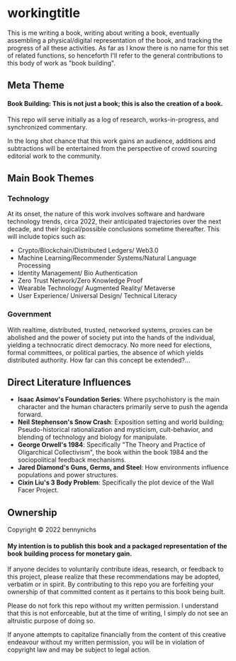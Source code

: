 # workingtitle
This is me writing a book, writing about writing a book, eventually assembling a physical/digital representation of the book, and tracking the progress of all these activities. As far as I know there is no name for this set of related functions, so henceforth I'll refer to the general contributions to this body of work as "book building". 

## Meta Theme
#### Book Building: This is not just a book; this is also the creation of a book.
This repo will serve initially as a log of research, works-in-progress, and synchronized commentary.

In the long shot chance that this work gains an audience, additions and subtractions will be entertained from the perspective of crowd sourcing editorial work to the community.

## Main Book Themes

### Technology
At its onset, the nature of this work involves software and hardware technology trends, circa 2022, their anticipated trajectories over the next decade, and their logical/possible conclusions sometime thereafter. This will include topics such as:
- Crypto/Blockchain/Distributed Ledgers/ Web3.0
- Machine Learning/Recommender Systems/Natural Language Processing
- Identity Management/ Bio Authentication
- Zero Trust Network/Zero Knowledge Proof
- Wearable Technology/ Augmented Reality/ Metaverse
- User Experience/ Universal Design/ Technical Literacy

### Government
With realtime, distributed, trusted, networked systems, proxies can be abolished and the power of society put into the hands of the individual, yielding a technocratic direct democracy. No more need for elections, formal committees, or political parties, the absence of which yields distributed authority. How far can this concept be extended?...

## Direct Literature Influences
- <b> Isaac Asimov's Foundation Series</b>: Where psychohistory is the main character and the human characters primarily serve to push the agenda forward.
- <b> Neil Stephenson's Snow Crash</b>:  Exposition setting and world building; Pseudo-historical rationalization and mysticism, cult-behavior, and blending of technology and biology for manipulate.
- <b> George Orwell's 1984</b>: Specifically "The Theory and Practice of Oligarchical Collectivism", the book within the book 1984 and the sociopolitical feedback mechanisms.
- <b> Jared Diamond's Guns, Germs, and Steel</b>: How environments influence populations and power structures.
- <b> Cixin Liu's 3 Body Problem</b>: Specifically the plot device of the Wall Facer Project.

## Ownership
Copyright © 2022 bennynichs

#### My intention is to publish this book and a packaged representation of the book building process for monetary gain.

If anyone decides to voluntarily contribute ideas, research, or feedback to this project, please realize that these recommendations may be adopted, verbatim or in spirit. By contributing to this repo you are forfeiting your ownership of that committed content as it pertains to this book being built.

Please do not fork this repo without my written permission. I understand that this is not enforceable, but at the time of writing, I simply do not see an altruistic purpose of doing so.

If anyone attempts to capitalize financially from the content of this creative endeavour without my written permission, you will be in violation of copyright law and may be subject to legal action.